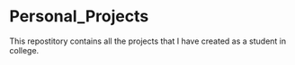 # Personal_Projects
This repostitory contains all the projects that I have created as a student in college. 
